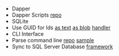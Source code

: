 - Dapper
- Dapper Scripts [repo](https://github.com/null511/Dapper.Scripts)
- SQLite
- Use GUID for Ids 
[as text](https://www.kittell.net/code/auto-increment-auto-generate-guid)
[as blob](https://github.com/DapperLib/Dapper/issues/718#issuecomment-787093349)
[handler](https://github.com/DapperLib/Dapper/issues/718#issuecomment-298122326) 
- CLI Interface
- Parse command line 
[repo](https://github.com/commandlineparser/commandline)
[sample](https://makolyte.com/csharp-parsing-commands-and-arguments-in-a-console-app/)
- Sync to SQL Server Database [framework](https://github.com/sqlite-sync/SQLite-sync.com)